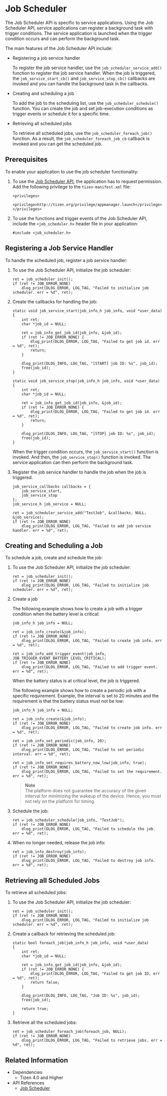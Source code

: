 # Job Scheduler

The Job Scheduler API is specific to service applications. Using the Job Scheduler API, service applications can register a background task with trigger conditions. The service application is launched when the trigger condition occurs and can perform the background task.

The main features of the Job Scheduler API include:

-   Registering a job service handler

    To register the job service handler, use the `job_scheduler_service_add()` function to register the job service handler. When the job is triggered, the `job_service_start_cb()` and `job_service_stop_cb()` callbacks are invoked and you can handle the background task in the callbacks.

-   Creating and scheduling a job

    To add the job to the scheduling list, use the `job_scheduler_schedule()` function. You can create the job and set job-execution conditions as trigger events or schedule it for a specific time.

-   Retrieving all scheduled jobs

    To retrieve all scheduled jobs, use the `job_scheduler_foreach_job()` function. As a result, the `job_scheduler_foreach_job_cb` callback is invoked and you can get the scheduled job.

## Prerequisites

To enable your application to use the job scheduler functionality:

1.  To use the [Job Scheduler API](../../api/common/latest/group__CAPI__JOB__SCHEDULER__MODULE.html), the application has to request permission. Add the following privilege to the `tizen-manifest.xml` file:

    ```
    <privileges>
       <privilege>http://tizen.org/privilege/appmanager.launch</privilege>
    </privileges>
    ```

2.  To use the functions and trigger events of the Job Scheduler API, include the `<job_scheduler.h>` header file in your application:

    ```
    #include <job_scheduler.h>
    ```

<a name="register"></a>
## Registering a Job Service Handler

To handle the scheduled job, register a job service handler:

1.  To use the Job Scheduler API, initialize the job scheduler:

    ```
    ret = job_scheduler_init();
    if (ret != JOB_ERROR_NONE)
        dlog_print(DLOG_ERROR, LOG_TAG, "Failed to initialize job scheduler. err = %d", ret);
    ```

2.  Create the callbacks for handling the job:

    ```
    static void job_service_start(job_info_h job_info, void *user_data)
    {
        int ret;
        char *job_id = NULL;

        ret = job_info_get_job_id(job_info, &job_id);
        if (ret != JOB_ERROR_NONE) {
            dlog_print(DLOG_ERROR, LOG_TAG, "Failed to get job id. err = %d", ret);
            return;
        }

        dlog_print(DLOG_INFO, LOG_TAG, "[START] job ID: %s", job_id);
        free(job_id);
    }

    static void job_service_stop(job_info_h job_info, void *user_data)
    {
        int ret;
        char *job_id = NULL;

        ret = job_info_get_job_id(job_info, &job_id);
        if (ret != JOB_ERROR_NONE) {
            dlog_print(DLOG_ERROR, LOG_TAG, "Failed to get job id. err = %d", ret);
            return;
        }

        dlog_print(DLOG_INFO, LOG_TAG, "[STOP] job ID: %s", job_id);
        free(job_id);
    }
    ```

    When the trigger condition occurs, the `job_service_start()` function is invoked. And then, the `job_service_stop()` function is invoked. The service application can then perform the background task.

3.  Register the job service handler to handle the job when the job is triggered.

    ```
    job_service_callbacks callbacks = {
        job_service_start,
        job_service_stop
    };
    job_service_h job_service = NULL;

    ret = job_scheduler_service_add("TestJob", &callbacks, NULL, &job_service);
    if (ret != JOB_ERROR_NONE)
        dlog_print(DLOG_ERROR, LOG_TAG, "Failed to add job service handler. err = %d", ret);
    ```

<a name="create"></a>
## Creating and Scheduling a Job

To schedule a job, create and schedule the job:

1.  To use the Job Scheduler API, initialize the job scheduler:

    ```
    ret = job_scheduler_init();
    if (ret != JOB_ERROR_NONE)
        dlog_print(DLOG_ERROR, LOG_TAG, "Failed to initialize job scheduler. err = %d", ret);
    ```

2.  Create a job

    The following example shows how to create a job with a trigger condition when the battery level is critical:

    ```
    job_info_h job_info = NULL;

    ret = job_info_create(&job_info);
    if (ret != JOB_ERROR_NONE)
        dlog_print(DLOG_ERROR, LOG_TAG, "Failed to create job info. err = %d", ret);

    ret = job_info_add_trigger_event(job_info, JOB_TRIGGER_EVENT_BATTERY_LEVEL_CRITICAL);
    if (ret != JOB_ERROR_NONE)
        dlog_print(DLOG_ERROR, LOG_TAG, "Failed to add trigger event. err = %d", ret);
    ```

    When the battery status is at critical level, the job is triggered.

    The following example shows how to create a periodic job with a specific requirement. Example, the interval is set to 20 minutes and the requirement is that the battery status must not be low:

    ```
    job_info_h job_info = NULL;

    ret = job_info_create(&job_info);
    if (ret != JOB_ERROR_NONE)
        dlog_print(DLOG_ERROR, LOG_TAG, "Failed to create job info. err = %d", ret);

    ret = job_info_set_periodic(job_info, 20);
    if (ret != JOB_ERROR_NONE)
        dlog_print(DLOG_ERROR, LOG_TAG, "Failed to set periodic interval. err = %d", ret);

    ret = job_info_set_requires_battery_now_low(job_info, true);
    if (ret != JOB_ERROR_NONE)
        dlog_print(DLOG_ERROR, LOG_TAG, "Failed to set the requirement. err = %d", ret);
    ```

    > **Note**  
    > The platform does not guarantee the accuracy of the given interval for minimizing the wakeup of the device. Hence, you must not rely on the platform for timing.

3.  Schedule the job:

    ```
    ret = job_scheduler_schedule(job_info, "TestJob");
    if (ret != JOB_ERROR_NONE)
        dlog_print(DLOG_ERROR, LOG_TAG, "Failed to schedule the job. err = %d", ret);
    ```

4.  When no longer needed, release the job info:

    ```
    ret = job_info_destroy(job_info);
    if (ret != JOB_ERROR_NONE)
        dlog_print(DLOG_ERROR, LOG_TAG, "Failed to destroy job info. err = %d", ret);
    ```

<a name="retrieve"></a>
## Retrieving all Scheduled Jobs

To retrieve all scheduled jobs:

1.  To use the Job Scheduler API, initialize the job scheduler:

    ```
    ret = job_scheduler_init();
    if (ret != JOB_ERROR_NONE)
        dlog_print(DLOG_ERROR, LOG_TAG, "Failed to initialize job scheduler. err = %d", ret);
    ```

2.  Create a callback for retrieving the scheduled job:

    ```
    static bool foreach_job(job_info_h job_info, void *user_data)
    {
        int ret;
        char *job_id = NULL;

        ret = job_info_get_job_id(job_info, &job_id);
        if (ret != JOB_ERROR_NONE) {
            dlog_print(DLOG_ERROR, LOG_TAG, "Failed to get job ID, err = %d", ret);
            return false;
        }

        dlog_print(DLOG_INFO, LOG_TAG, "Job ID: %s", job_id);
        free(job_id);

        return true;
    }
    ```

3.  Retrieve all the scheduled jobs:

    ```
    ret = job_scheduler_foreach_job(foreach_job, NULL);
    if (ret != JOB_ERROR_NONE)
        dlog_print(DLOG_ERROR, LOG_TAG, "Failed to retrieve jobs. err = %d", ret);
    ```

## Related Information
- Dependencies
  -  Tizen 4.0 and Higher
- API References
  - [Job Scheduler](../../api/common/latest/group__CAPI__JOB__SCHEDULER__MODULE.html)
